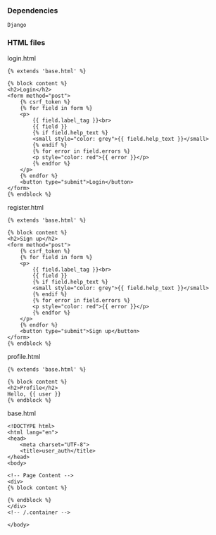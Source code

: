 ### Dependencies

    Django

### HTML files

login.html

    {% extends 'base.html' %}

    {% block content %}
    <h2>Login</h2>
    <form method="post">
        {% csrf_token %}
        {% for field in form %}
        <p>
            {{ field.label_tag }}<br>
            {{ field }}
            {% if field.help_text %}
            <small style="color: grey">{{ field.help_text }}</small>
            {% endif %}
            {% for error in field.errors %}
            <p style="color: red">{{ error }}</p>
            {% endfor %}
        </p>
        {% endfor %}
        <button type="submit">Login</button>
    </form>
    {% endblock %}

register.html

    {% extends 'base.html' %}

    {% block content %}
    <h2>Sign up</h2>
    <form method="post">
        {% csrf_token %}
        {% for field in form %}
        <p>
            {{ field.label_tag }}<br>
            {{ field }}
            {% if field.help_text %}
            <small style="color: grey">{{ field.help_text }}</small>
            {% endif %}
            {% for error in field.errors %}
            <p style="color: red">{{ error }}</p>
            {% endfor %}
        </p>
        {% endfor %}
        <button type="submit">Sign up</button>
    </form>
    {% endblock %}

profile.html

    {% extends 'base.html' %}

    {% block content %}
    <h2>Profile</h2>
    Hello, {{ user }}
    {% endblock %}

base.html

    <!DOCTYPE html>
    <html lang="en">
    <head>
        <meta charset="UTF-8">
        <title>user_auth</title>
    </head>
    <body>

    <!-- Page Content -->
    <div>
    {% block content %}

    {% endblock %}
    </div>
    <!-- /.container -->

    </body>
</html>